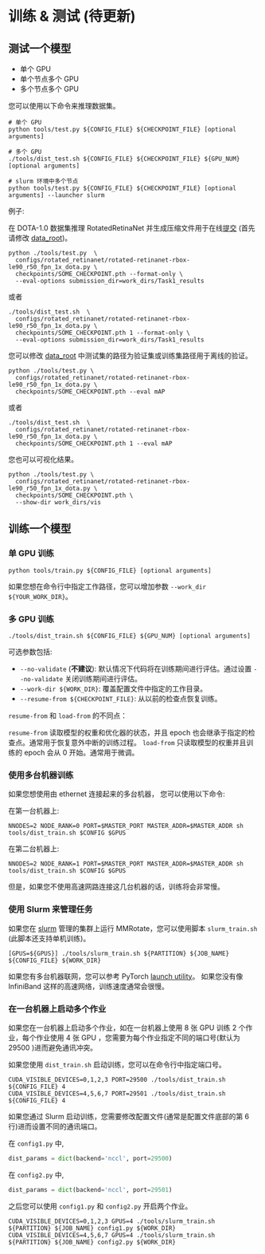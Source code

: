 # 训练 & 测试 (待更新)

## 测试一个模型

- 单个 GPU
- 单个节点多个 GPU
- 多个节点多个 GPU

您可以使用以下命令来推理数据集。

```shell
# 单个 GPU
python tools/test.py ${CONFIG_FILE} ${CHECKPOINT_FILE} [optional arguments]

# 多个 GPU
./tools/dist_test.sh ${CONFIG_FILE} ${CHECKPOINT_FILE} ${GPU_NUM} [optional arguments]

# slurm 环境中多个节点
python tools/test.py ${CONFIG_FILE} ${CHECKPOINT_FILE} [optional arguments] --launcher slurm
```

例子:

在 DOTA-1.0 数据集推理 RotatedRetinaNet 并生成压缩文件用于在线[提交](https://captain-whu.github.io/DOTA/evaluation.html) (首先请修改 [data_root](https://github.com/open-mmlab/mmrotate/tree/main/configs/_base_/datasets/dotav1.py))。

```shell
python ./tools/test.py  \
  configs/rotated_retinanet/rotated-retinanet-rbox-le90_r50_fpn_1x_dota.py \
  checkpoints/SOME_CHECKPOINT.pth --format-only \
  --eval-options submission_dir=work_dirs/Task1_results
```

或者

```shell
./tools/dist_test.sh  \
  configs/rotated_retinanet/rotated-retinanet-rbox-le90_r50_fpn_1x_dota.py \
  checkpoints/SOME_CHECKPOINT.pth 1 --format-only \
  --eval-options submission_dir=work_dirs/Task1_results
```

您可以修改 [data_root](https://github.com/open-mmlab/mmrotate/tree/main/configs/_base_/datasets/dotav1.py) 中测试集的路径为验证集或训练集路径用于离线的验证。

```shell
python ./tools/test.py \
  configs/rotated_retinanet/rotated-retinanet-rbox-le90_r50_fpn_1x_dota.py \
  checkpoints/SOME_CHECKPOINT.pth --eval mAP
```

或者

```shell
./tools/dist_test.sh  \
  configs/rotated_retinanet/rotated-retinanet-rbox-le90_r50_fpn_1x_dota.py \
  checkpoints/SOME_CHECKPOINT.pth 1 --eval mAP
```

您也可以可视化结果。

```shell
python ./tools/test.py \
  configs/rotated_retinanet/rotated-retinanet-rbox-le90_r50_fpn_1x_dota.py \
  checkpoints/SOME_CHECKPOINT.pth \
  --show-dir work_dirs/vis
```

## 训练一个模型

### 单 GPU 训练

```shell
python tools/train.py ${CONFIG_FILE} [optional arguments]
```

如果您想在命令行中指定工作路径，您可以增加参数 `--work_dir ${YOUR_WORK_DIR}`。

### 多 GPU 训练

```shell
./tools/dist_train.sh ${CONFIG_FILE} ${GPU_NUM} [optional arguments]
```

可选参数包括:

- `--no-validate` (**不建议**): 默认情况下代码将在训练期间进行评估。通过设置 `--no-validate` 关闭训练期间进行评估。
- `--work-dir ${WORK_DIR}`: 覆盖配置文件中指定的工作目录。
- `--resume-from ${CHECKPOINT_FILE}`: 从以前的检查点恢复训练。

`resume-from` 和 `load-from` 的不同点：

`resume-from` 读取模型的权重和优化器的状态，并且 epoch 也会继承于指定的检查点。通常用于恢复意外中断的训练过程。
`load-from` 只读取模型的权重并且训练的 epoch 会从 0 开始。通常用于微调。

### 使用多台机器训练

如果您想使用由 ethernet 连接起来的多台机器， 您可以使用以下命令:

在第一台机器上:

```shell
NNODES=2 NODE_RANK=0 PORT=$MASTER_PORT MASTER_ADDR=$MASTER_ADDR sh tools/dist_train.sh $CONFIG $GPUS
```

在第二台机器上:

```shell
NNODES=2 NODE_RANK=1 PORT=$MASTER_PORT MASTER_ADDR=$MASTER_ADDR sh tools/dist_train.sh $CONFIG $GPUS
```

但是，如果您不使用高速网路连接这几台机器的话，训练将会非常慢。

### 使用 Slurm 来管理任务

如果您在 [slurm](https://slurm.schedmd.com/) 管理的集群上运行 MMRotate，您可以使用脚本 `slurm_train.sh` (此脚本还支持单机训练)。

```shell
[GPUS=${GPUS}] ./tools/slurm_train.sh ${PARTITION} ${JOB_NAME} ${CONFIG_FILE} ${WORK_DIR}
```

如果您有多台机器联网，您可以参考 PyTorch [launch utility](https://pytorch.org/docs/stable/distributed_deprecated.html#launch-utility)。
如果您没有像 InfiniBand 这样的高速网络，训练速度通常会很慢。

### 在一台机器上启动多个作业

如果您在一台机器上启动多个作业，如在一台机器上使用 8 张 GPU 训练 2 个作业，每个作业使用 4 张 GPU ，您需要为每个作业指定不同的端口号(默认为 29500 )进而避免通讯冲突。

如果您使用 `dist_train.sh` 启动训练，您可以在命令行中指定端口号。

```shell
CUDA_VISIBLE_DEVICES=0,1,2,3 PORT=29500 ./tools/dist_train.sh ${CONFIG_FILE} 4
CUDA_VISIBLE_DEVICES=4,5,6,7 PORT=29501 ./tools/dist_train.sh ${CONFIG_FILE} 4
```

如果您通过 Slurm 启动训练，您需要修改配置文件(通常是配置文件底部的第 6 行)进而设置不同的通讯端口。

在 `config1.py` 中,

```python
dist_params = dict(backend='nccl', port=29500)
```

在 `config2.py` 中,

```python
dist_params = dict(backend='nccl', port=29501)
```

之后您可以使用 `config1.py` 和 `config2.py` 开启两个作业。

```shell
CUDA_VISIBLE_DEVICES=0,1,2,3 GPUS=4 ./tools/slurm_train.sh ${PARTITION} ${JOB_NAME} config1.py ${WORK_DIR}
CUDA_VISIBLE_DEVICES=4,5,6,7 GPUS=4 ./tools/slurm_train.sh ${PARTITION} ${JOB_NAME} config2.py ${WORK_DIR}
```
